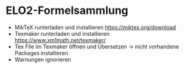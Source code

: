 # ELO2-Formelsammlung

- MikTeX runterladen und installieren https://miktex.org/download
- Texmaker runterladen und installieren https://www.xm1math.net/texmaker/
- Tex File im Texmaker öffnen und Übersetzen -> nicht vorhandene Packages installieren
- Warnungen ignorieren
